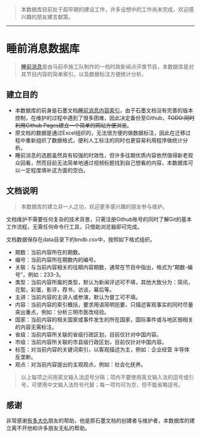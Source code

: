 > 本数据库目前处于超早期的建设工作，许多设想中的工作尚未完成，欢迎感兴趣的朋友建言献策。
---
# 睡前消息数据库

> [睡前消息](https://space.bilibili.com/316568752)是由马前卒施工队制作的一档时政新闻点评类节目，本数据库是对其节目内容的简单索引，以及数据标注方便统计分析。

## 建立目的
- 本数据库的前身是石墨文档[睡前消息内容索引](https://shimo.im/sheets/H6pXDqDHjcYcv3YQ/MODOC)，由于石墨文档没有完善的版本控制，在维护的过程中遇到了很多困难，因此决定备份至Github，~~TODO:同时利用Github Pages建立一个简单的网站方便浏览~~。
- 原文档的数据是通过Excel组织的，无法很方便的做数据标注，因此在迁移过程中重新组织了数据格式，便利人工标注的同时也更容易利用程序做统计分析。
- 睡前消息的选题虽然具有较强的时效性，但许多往期优质内容依然值得新老观众回看，然而目前无法简单地通过视频标题找到自己想看的内容，本数据库可以一定程度填补这方面的空白。

## 文档说明

> 本数据库的建立非一人之功，欢迎更多感兴趣的朋友参与维护。

文档维护不需要任何复杂的技术背景，只需注册Github账号的同时了解Git的基本工作流程，无需任何命令行工具，只借助浏览器即可完成。

文档数据保存在data目录下的bndb.csv中，按照如下格式组织。
- 期数：当前内容所在的期数。
- 编号：当前内容所在期数内的编号。
- 关联：与当前内容相关的往期内容期数，通常在节目中指出，格式为“期数-编号”，例如：233-3。
- 类型：当前内容所属的类型，默认为新闻评述可不填，其他大致分为：简讯，花絮，彩蛋，影评，荐书，访谈，幕后等。
- 主讲：当前内容的主讲人或参演，默认为督工可不填。
- 内容：当前内容的索引概括，要求用语简明扼要，只描述客观事实的同时尽量突出重点，例如：分析三明市医改经验。
- 国家：当前内容的相关国家或事件发生的所在国家，国际事件或与地区弱相关的内容无需标注。
- 省级：当前内容所关联的省级行政区划，目前仅针对中国内容。
- 市级：当前内容所关联的市县级行政区划，目前仅针对中国内容。
- 标签：对当前内容的关键词索引，以客观描述为主，例如：企业经营 半导体 反垄断。
- 观点：对当前内容提出的主观观点，例如：社会化抚养。
> 以上每项之间用英文输入法逗号分隔；项内不要使用英文输入法的逗号或引号，可使用中文输入法符号代替；每一项均可为空，但不能省略逗号。

## 感谢

非常感谢[有多大仇](https://space.bilibili.com/134056531)朋友的帮助，他是原石墨文档的创建者与维护者，本数据库的建立离不开他和许多朋友无私的帮助。